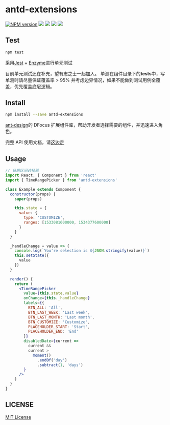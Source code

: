 # antd-extensions

[![NPM version][npm-image]][npm-url]
![][travis-url]
![][david-url]
![][dt-url]
![][license-url]

## Test

```bash
npm test
```

采用[Jest](https://jestjs.io/en/) + [Enzyme](https://airbnb.io/enzyme/)进行单元测试

目前单元测试还在补充，望有志之士一起加入。
单测在组件目录下的**tests**中，写单测时请尽量保证覆盖率 > 95% 并考虑边界情况，如果不能做到测试用例全覆盖，优先覆盖底层逻辑。

## Install

```bash
npm install --save antd-extensions
```

[ant-design](https://ant.design/)的 DFocus 扩展组件库，帮助开发者选择需要的组件，并迅速进入角色。

完整 API 使用文档，请[这边走](https://dfocusfe.github.io/antd-extensions)

## Usage

```jsx
// 日期区间选择器
import React, { Component } from 'react'
import { TimeRangePicker } from 'antd-extensions'

class Example extends Component {
  constructor(props) {
    super(props)

    this.state = {
      value: {
        type: 'CUSTOMIZE',
        ranges: [1533081600000, 1534377600000]
      }
    }
  }

  _handleChange = value => {
    console.log(`You're selection is ${JSON.stringify(value)}`)
    this.setState({
      value
    })
  }

  render() {
    return (
      <TimeRangePicker
        value={this.state.value}
        onChange={this._handleChange}
        labels={{
          BTN_ALL: 'All',
          BTN_LAST_WEEK: 'Last week',
          BTN_LAST_MONTH: 'Last month',
          BTN_CUSTOMIZE: 'Customize',
          PLACEHOLDER_START: 'Start',
          PLACEHOLDER_END: 'End'
        }}
        disabledDate={current =>
          current &&
          current >
            moment()
              .endOf('day')
              .subtract(1, 'days')
        }
      />
    )
  }
}
```

## LICENSE

[MIT License](https://raw.githubusercontent.com/DFocusFE/antd-extensions/master/LICENSE)

[npm-url]: https://npmjs.org/package/antd-extensions
[npm-image]: https://badge.fury.io/js/antd-extensions.png
[david-url]: https://david-dm.org/DFocusFE/antd-extensions.png
[travis-url]: https://api.travis-ci.com/DFocusFE/antd-extensions.svg?branch=master
[dt-url]: https://img.shields.io/npm/dt/antd-extensions.svg
[license-url]: https://img.shields.io/npm/l/antd-extensions.svg
